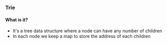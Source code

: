 ### Trie

#### What is it?

- It's a tree data structure where a node can have any number of children
- In each node we keep a map to store the address of each children